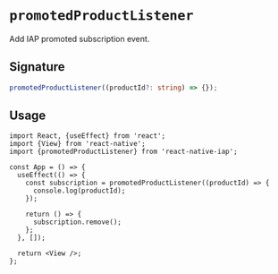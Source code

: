 # `promotedProductListener`

Add IAP promoted subscription event.

## Signature

```ts
promotedProductListener((productId?: string) => {});
```

## Usage

```tsx
import React, {useEffect} from 'react';
import {View} from 'react-native';
import {promotedProductListener} from 'react-native-iap';

const App = () => {
  useEffect(() => {
    const subscription = promotedProductListener((productId) => {
      console.log(productId);
    });

    return () => {
      subscription.remove();
    };
  }, []);

  return <View />;
};
```
